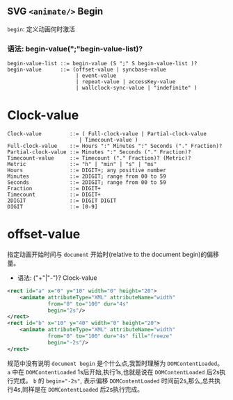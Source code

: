 ## SVG `<animate/>` Begin
`begin`: 定义动画何时激活

### 语法: begin-value(";"begin-value-list)?
```
begin-value-list ::= begin-value (S ";" S begin-value-list )?
begin-value      ::= (offset-value | syncbase-value
                      | event-value
                      | repeat-value | accessKey-value
                      | wallclock-sync-value | "indefinite" )
```

# Clock-value
```
Clock-value         ::= ( Full-clock-value | Partial-clock-value
                       | Timecount-value )
Full-clock-value    ::= Hours ":" Minutes ":" Seconds ("." Fraction)?
Partial-clock-value ::= Minutes ":" Seconds ("." Fraction)?
Timecount-value     ::= Timecount ("." Fraction)? (Metric)?
Metric              ::= "h" | "min" | "s" | "ms"
Hours               ::= DIGIT+; any positive number
Minutes             ::= 2DIGIT; range from 00 to 59
Seconds             ::= 2DIGIT; range from 00 to 59
Fraction            ::= DIGIT+
Timecount           ::= DIGIT+
2DIGIT              ::= DIGIT DIGIT
DIGIT               ::= [0-9]
```

# offset-value
指定动画开始时间与 `document` 开始时(relative to the document begin)的偏移量。
+ 语法: ("+"|"-")? Clock-value
```XML
<rect id="a" x="0" y="10" width="0" height="20">
    <animate attributeType="XML" attributeName="width"
             from="0" to="100" dur="4s"
             begin="2s"/>
</rect>
<rect id="b" x="10" y="40" width="0" height="20">
    <animate attributeType="XML" attributeName="width"
             from="0" to="100" dur="4s" fill="freeze"
             begin="-2s"/>
</rect>
```
规范中没有说明 `document begin` 是个什么点,我暂时理解为 `DOMContentLoaded`。
`a` 中在 `DOMContentLoaded` 1s后开始,执行1s,也就是说在 `DOMContentLoaded` 后2s执行完成。
`b` 的 `begin="-2s"`, 表示偏移 `DOMContentLoaded` 时间前2s,那么,总共执行4s,同样是在
`DOMContentLoaded` 后2s执行完成。
